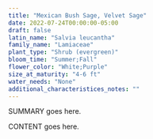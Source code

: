 ```yaml
---
title: "Mexican Bush Sage, Velvet Sage"
date: 2022-07-24T00:00:00-05:00
draft: false
latin_name: "Salvia leucantha"
family_name: "Lamiaceae"
plant_type: "Shrub (evergreen)"
bloom_time: "Summer;Fall"
flower_color: "White;Purple"
size_at_maturity: "4-6 ft"
water_needs: "None"
additional_characteristices_notes: ""
---
```


SUMMARY goes here.

<!--more-->

CONTENT goes here.